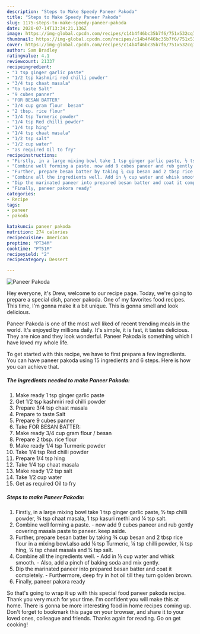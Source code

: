 ```yaml
---
description: "Steps to Make Speedy Paneer Pakoda"
title: "Steps to Make Speedy Paneer Pakoda"
slug: 1175-steps-to-make-speedy-paneer-pakoda
date: 2020-07-14T13:34:21.136Z
image: https://img-global.cpcdn.com/recipes/c14b4f46bc35b7f6/751x532cq70/paneer-pakoda-recipe-main-photo.jpg
thumbnail: https://img-global.cpcdn.com/recipes/c14b4f46bc35b7f6/751x532cq70/paneer-pakoda-recipe-main-photo.jpg
cover: https://img-global.cpcdn.com/recipes/c14b4f46bc35b7f6/751x532cq70/paneer-pakoda-recipe-main-photo.jpg
author: Sam Bradley
ratingvalue: 4.1
reviewcount: 21337
recipeingredient:
- "1 tsp ginger garlic paste"
- "1/2 tsp kashmiri red chilli powder"
- "3/4 tsp chaat masala"
- "to taste Salt"
- "9 cubes panner"
- "FOR BESAN BATTER"
- "3/4 cup gram flour  besan"
- "2 tbsp. rice flour"
- "1/4 tsp Turmeric powder"
- "1/4 tsp Red chilli powder"
- "1/4 tsp hing"
- "1/4 tsp chaat masala"
- "1/2 tsp salt"
- "1/2 cup water"
- "as required Oil to fry"
recipeinstructions:
- "Firstly, in a large mixing bowl take 1 tsp ginger garlic paste, ½ tsp chilli powder, ¾ tsp chaat masala, 1 tsp kasuri methi and ¼ tsp salt."
- "Combine well forming a paste. now add 9 cubes paneer and rub gently covering masala paste to paneer. keep aside."
- "Further, prepare besan batter by taking ¾ cup besan and 2 tbsp rice flour in a mixing bowl.also add ¼ tsp Turmeric, ¼ tsp chilli powder, ¼ tsp hing, ¼ tsp chaat masala and ¼ tsp salt."
- "Combine all the ingredients well. Add in ½ cup water and whisk smooth. Also, add a pinch of baking soda and mix gently."
- "Dip the marinated paneer into prepared besan batter and coat it completely. Furthermore, deep fry in hot oil till they turn golden brown."
- "Finally, paneer pakora ready"
categories:
- Recipe
tags:
- paneer
- pakoda

katakunci: paneer pakoda 
nutrition: 274 calories
recipecuisine: American
preptime: "PT34M"
cooktime: "PT51M"
recipeyield: "2"
recipecategory: Dessert

---
```



![Paneer Pakoda](https://img-global.cpcdn.com/recipes/c14b4f46bc35b7f6/751x532cq70/paneer-pakoda-recipe-main-photo.jpg)

Hey everyone, it's Drew, welcome to our recipe page. Today, we're going to prepare a special dish, paneer pakoda. One of my favorites food recipes. This time, I'm gonna make it a bit unique. This is gonna smell and look delicious.

Paneer Pakoda is one of the most well liked of recent trending meals in the world. It's enjoyed by millions daily. It's simple, it is fast, it tastes delicious. They are nice and they look wonderful. Paneer Pakoda is something which I have loved my whole life.




To get started with this recipe, we have to first prepare a few ingredients. You can have paneer pakoda using 15 ingredients and 6 steps. Here is how you can achieve that.

<!--inarticleads1-->

##### The ingredients needed to make Paneer Pakoda:

1. Make ready 1 tsp ginger garlic paste
1. Get 1/2 tsp kashmiri red chilli powder
1. Prepare 3/4 tsp chaat masala
1. Prepare to taste Salt
1. Prepare 9 cubes panner
1. Take FOR BESAN BATTER:
1. Make ready 3/4 cup gram flour / besan
1. Prepare 2 tbsp. rice flour
1. Make ready 1/4 tsp Turmeric powder
1. Take 1/4 tsp Red chilli powder
1. Prepare 1/4 tsp hing
1. Take 1/4 tsp chaat masala
1. Make ready 1/2 tsp salt
1. Take 1/2 cup water
1. Get as required Oil to fry




<!--inarticleads2-->

##### Steps to make Paneer Pakoda:

1. Firstly, in a large mixing bowl take 1 tsp ginger garlic paste, ½ tsp chilli powder, ¾ tsp chaat masala, 1 tsp kasuri methi and ¼ tsp salt.
1. Combine well forming a paste. - now add 9 cubes paneer and rub gently covering masala paste to paneer. keep aside.
1. Further, prepare besan batter by taking ¾ cup besan and 2 tbsp rice flour in a mixing bowl.also add ¼ tsp Turmeric, ¼ tsp chilli powder, ¼ tsp hing, ¼ tsp chaat masala and ¼ tsp salt.
1. Combine all the ingredients well. - Add in ½ cup water and whisk smooth. - Also, add a pinch of baking soda and mix gently.
1. Dip the marinated paneer into prepared besan batter and coat it completely. - Furthermore, deep fry in hot oil till they turn golden brown.
1. Finally, paneer pakora ready




So that's going to wrap it up with this special food paneer pakoda recipe. Thank you very much for your time. I'm confident you will make this at home. There is gonna be more interesting food in home recipes coming up. Don't forget to bookmark this page on your browser, and share it to your loved ones, colleague and friends. Thanks again for reading. Go on get cooking!
